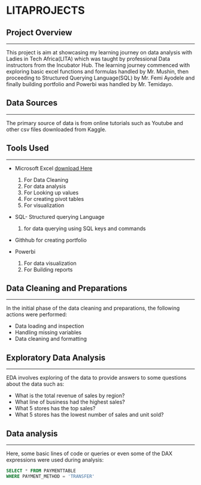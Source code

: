 # LITAPROJECTS

## Project Overview
---
This project is aim at showcasing my learning journey on data analysis with Ladies in Tech Africa(LITA) which was taught by professional Data instructors from the Incubator Hub. The learning journey commenced with exploring basic excel functions and formulas handled by Mr. Mushin, then proceeding to Structured Querying Language(SQL) by Mr. Femi Ayodele and finally building portfolio and Powerbi was handled by Mr. Temidayo.

## Data Sources
---
The primary source of data is from online tutorials such as Youtube and other csv files downloaded from Kaggle.

## Tools Used
---
- Microsoft Excel [download Here](https://www.microsoft.com)
   1. For Data Cleaning 
   2. For data analysis 
   3. For Looking up values
   4. For creating pivot tables
   5. For visualization
      
- SQL- Structured querying Language
   1. for data querying using SQL keys and commands
      
- Githhub for creating portfolio
  
- Powerbi
   1. For data visualization
   2. For Building reports

## Data Cleaning and Preparations
---
In the initial phase of the data cleaning and preparations, the following actions were performed:
- Data loading and inspection
- Handling missing variables
- Data cleaning and formatting

## Exploratory Data Analysis
---
 EDA involves exploring of the data to provide answers to some questions about the data such as:
 - What is the total revenue of sales by region?
 - What line of business had the highest sales?
 - What 5 stores has the top sales?
 - What 5 stores has the lowest number of sales and unit sold? 

## Data analysis
---
Here, some basic lines of code or queries or even some of the DAX expressions were used during analysis:

```SQL
SELECT * FROM PAYMENTTABLE
WHERE PAYMENT_METHOD = 'TRANSFER'
```

